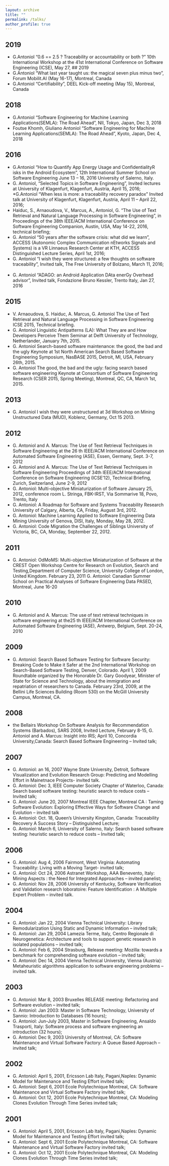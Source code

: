 ```yaml
---
layout: archive
title: ""
permalink: /talks/
author_profile: true
---
```


## 2019

* G.Antoniol “0.6 == 2.5 ? Traceability or accountability or both ?” 10th International Workshop at the 41st International Conference on Software Engineering (ICSE), May 27, ## 2019
* G.Antoniol “What last year taught us: the magical seven plus minus two”, Forum Mobilit.AI (May 16-17), Montreal, Canada
* G.Antoniol “Certifiability”, DEEL Kick-off meeting (May 15), Montreal, Canada

## 2018

* G.Antoniol “Software Engineering for Machine Learning Applications(SEMLA): The Road Ahead”, NII, Tokyo, Japan, Dec 3, 2018
* Foutse Khomh, Giuliano Antoniol “Software Engineering for Machine Learning Applications(SEMLA): The Road Ahead”, Kyoto, Japan, Dec 4, 2018

## 2016

* G.Antoniol “How to Quantify App Energy Usage and ConfidentialityR isks in the Android Ecosystem”, 12th International Summer School on Software Engineering June 13 – 16, 2016 University of Salerno, Italy.
* G. Antoniol, “Selected Topics in Software Engineering”, Invited lectures at University of Klagenfurt, Klagenfurt, Austria, April 15, 2016;
*G.Antoniol “When less is more: a traceability recovery paradox” Invited talk at University of Klagenfurt, Klagenfurt, Austria, April 11 – April 22, 2016;
* Haiduc, S., Arnaoudova, V., Marcus, A., Antoniol, G. “The Use of Text Retrieval and Natural Language Processing in Software Engineering”, in Proceedings of the 38th IEEE/ACM International Conference on Software Engineering Companion, Austin, USA, May 14-22, 2016, technical briefing;
* G. Antoniol “50 years after the software crisis: what did we learn”, ACCESS (Autonomic Complex Communication nEtworks Signals and Systems) is a VR Linnaeus Research Center at KTH, ACCESS Distinguished Lecture Series, April 1st, 2016;  
* G. Antoniol “I wish they were structured: a few thoughts on software traceability”, Invited talk, The Free University of Bolzano, March 11, 2016;  
* G. Antoniol “ADAGO: an Android Application DAta enerGy Overhead advisor”, Invited talk, Fondazione Bruno Kessler, Trento Italy, Jan 27, 2016

## 2015

* V. Arnaoudova, S. Haiduc, A. Marcus, G. Antoniol The Use of Text Retrieval and Natural Language Processing in Software Engineering ICSE 2015, Technical briefing.
* G. Antoniol Linguistic Antipatterns (LA): What They are and How Developers Perceive Them Seminar at Delft University of Technology, Netherlander, January 7th, 2015.
* G. Antoniol Search-based software maintenance: the good, the bad and the ugly Keynote at 1st North American Search Based Software Engineering Symposium, NasBASE 2015, Detroit, MI, USA, February 26th, 2015.
* G. Antoniol The good, the bad and the ugly: facing search based software engineering Keynote at Consortium of Software Engineering Research (CSER 2015, Spring Meeting), Montreal, QC, CA, March 1st, 2015.


## 2013

* G. Antoniol I wish they were unstructured at 3d Workshop on Mining Unstructured Data (MUD), Koblenz, Germany, Oct 15 2013.


## 2012

* G. Antoniol and A. Marcus: The Use of Text Retrieval Techniques in Software Engineering at the 26 th IEEE/ACM International Conference on Automated Software Engineering (ASE), Essen, Germany, Sept. 3-7, 2012
* G. Antoniol and A. Marcus: The Use of Text Retrieval Techniques in Software Engineering Proceedings of 34th IEEE/ACM International Conference on Software Engineering (ICSE’12), Technical Briefing, Zurich, Switzerland, June 2-9, 2012
* G. Antoniol: Multi-objective Miniaturization of Software January 25, 2012, conference room L. Stringa, FBK-IRST, Via Sommarive 18, Povo, Trento, Italy
* G. Antoniol: A Roadmap for Software and Systems Traceability Research University of Calgary, Alberta, CA, Friday, August 3rd, 2012.
* G. Antoniol: Machine Learning Applied to Software Engineering Data Mining University of Genova, DISI, Italy, Monday, May 28, 2012.
* G. Antoniol: Code Migration the Challenges of Siblings University of Victoria, BC, CA, Monday, September 22, 2012.


## 2011

* G. Antoniol: OdMoMS: Multi-objective Miniaturization of Software at the CREST Open Workshop Centre for Research on Evolution, Search and Testing,Department of Computer Science, University College of London, United Kingdom. February 23, 2011
G. Antoniol: Canadian Summer School on Practical Analyses of Software Engineering Data PASED, Montreal, June 16-20
## 2010

* G. Antoniol and A. Marcus: The use of text retrieval techniques in software engineering at the25 th IEEE/ACM International Conference on Automated Software Engineering (ASE), Antwerp, Belgium, Sept. 20-24, 2010


## 2009

* G. Antoniol: Search Based Software Testing for Software Security: Breaking Code to Make
it Safer at the 2nd International Workshop on Search-Based Software Testing, Denver, Colorado. April 1, 2009
Roundtable organized by the Honorable Dr. Gary Goodyear, Minister of State for Science
and Technology, about the immigration and repatriation of researchers to Canada. February 23rd, 2009, at the Bellini Life Sciences Building (Room 530)
on the McGill University Campus, Montreal, CA.


## 2008

* the Bellairs Workshop On Software Analysis for Recommendation Systems (Barbados),
SARS 2008,
Invited Lecture, February 8-15, G. Antoniol and A. Marcus: Insight into IRS;
April 10, Concordia University,Canada: Search Based Software Engineering – Invited talk;


## 2007

* G. Antoniol: an 16, 2007 Wayne State University, Detroit, Software Visualization and  Evolution Research Group: Predicting and Modelling Effort in Mainetnace Projects- invited talk.
* G. Antoniol: Dec 3, IEEE Computer Society Chapter of Waterloo, Canada: Search based software testing: heuristic search to reduce costs – Invited talk;
* G. Antoniol: June 20, 2007 Montreal IEEE Chapter, Montreal CA : Taming Software Evolution: Exploring Effective Ways for Software Change and Evolution – invited talk
* G. Antoniol: Oct. 18, Queen’s University Kingston, Canada: Traceability Recovery A Success Story – Distinguished Lecture;
* G. Antoniol: March 6, University of Salerno, Italy: Search based software testing: heuristic search to reduce costs – Invited talk;


## 2006

* G. Antoniol: Aug 4, 2006 Fairmont, West Virginia: Automating Traceability: Living with a Moving Target- invited talk;
* G. Antoniol: Oct 24, 2006 Astranet Workshop, AAA Benevento, Italy: Mining Aspects : the Need for Integrated Approaches – invited panelist;
* G. Antoniol: Nov 28, 2006 University of Kentucky, Software Verification and Validation research loboratoire: Feature Identification : A Multiple Expert Problem – invited talk.


## 2004

* G. Antoniol: Jan 22, 2004 Vienna Technical University: Library Remodularization Using Static and Dynamic Information – invited talk;
* G. Antoniol: Jan 29, 2004 Lamezia Terme, Italy, Centro Regionale di Neurogenetica: Architecture and tools to support genetic research in isolated populations – invited talk;
* G. Antoniol: Feb 6, 2004 Strasburg, Release meeting: Mozilla: towards a benchmark for comprehending software evolution – invited talk;
* G. Antoniol: Dec 14, 2004 Vienna Technical University, Vienna (Austria): Metaheuristic algorithms application to software engineering problems – invited talk.


## 2003

* G. Antoniol: Mar 8, 2003 Bruxelles RELEASE meeting: Refactoring and Software evolution – invited talk;
* G. Antoniol: Jan 2003: Master in Software Technology, University of Sannio: Introduction to Databases (16 hours);
* G. Antoniol: Jun-July 2003, Master in Software Engineering, Ansaldo Trasporti, Italy: Software process and software engineering an introduction (32 hours);
* G. Antoniol: Dec 9, 2003 University of Montreal, CA: Software Maintenance and Virtual Software Factory: A Queue Based Approach – invited talk;


## 2002

* G. Antoniol: April 5, 2001, Ericsson Lab Italy, Pagani,Naples: Dynamic Model for Maintenance and Testing Effort invited talk;
* G. Antoniol: Sept 6, 2001 Ecole Polytechnique Montreal, CA: Software Maintenance and Virtual Software Factory invited talk;
* G. Antoniol: Oct 12, 2001 Ecole Polytechnique Montreal, CA: Modeling Clones Evolution Through Time Series invited talk;



## 2001

* G. Antoniol: April 5, 2001, Ericsson Lab Italy, Pagani,Naples: Dynamic Model for Maintenance and Testing Effort invited talk;
* G. Antoniol: Sept 6, 2001 Ecole Polytechnique Montreal, CA: Software Maintenance and Virtual Software Factory invited talk;
* G. Antoniol: Oct 12, 2001 Ecole Polytechnique Montreal, CA: Modeling Clones Evolution Through Time Series invited talk; 
